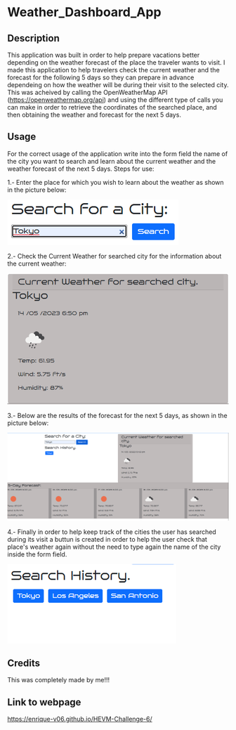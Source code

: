 # Weather_Dashboard_App

## Description

This application was built in order to help prepare vacations better depending on the weather forecast of the place the traveler wants to visit.
I made this application to help travelers check the current weather and the forecast for the following 5 days so they can prepare in advance dependeing on how the weather will be during their visit to the selected city.
This was acheived by calling the OpenWeatherMap API (https://openweathermap.org/api) and using the different type of calls you can make in order to retrieve the coordinates of the searched place, and then obtaining the weather and forecast for the next 5 days.

## Usage

For the correct usage of the application write into the form field the name of the city you want to search and learn about the current weather and the weather forecast of the next 5 days. Steps for use:

1.- Enter the place for which you wish to learn about the weather as shown in the picture below:

![Search field](./assets/images/Search_field_example.png)

2.- Check the Current Weather for searched city for the information about the current weather:

![Current weather shown for searched city](./assets/images/Current_weather.png)

3.- Below are the results of the forecast for the next 5 days, as shown in the picture below:

![5 day forecast](./assets/images/Weather_example.png)

4.- Finally in order to help keep track of the cities the user has searched during its visit a buttun is created in order to help the user check that place's weather again without the need to type again the name of the city inside the form field.

![Search History example](./assets/images/Search_history.png)

## Credits

This was completely made by me!!!

## Link to webpage

https://enrique-v06.github.io/HEVM-Challenge-6/